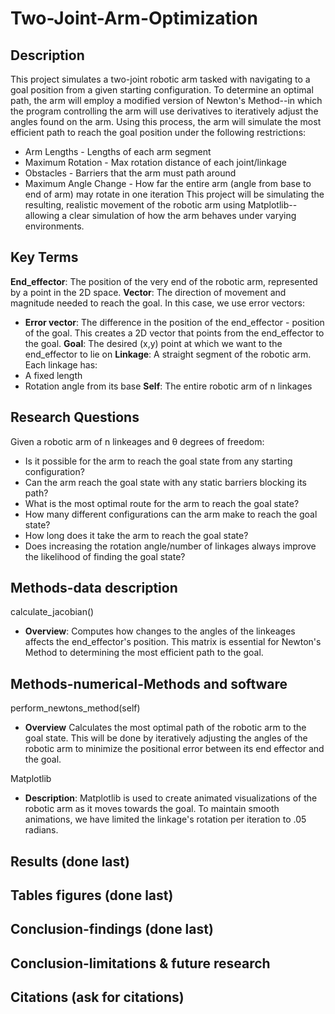 # Two-Joint-Arm-Optimization

## Description
This project simulates a two-joint robotic arm tasked with navigating to a goal position from a given starting configuration.
To determine an optimal path, the arm will employ a modified version of Newton's Method--in which the program controlling the arm will use derivatives to iteratively adjust the angles found on the arm. Using this process, the arm will simulate the most efficient path to reach the goal position under the following restrictions:
* Arm Lengths - Lengths of each arm segment
* Maximum Rotation - Max rotation distance of each joint/linkage
* Obstacles - Barriers that the arm must path around
* Maximum Angle Change - How far the entire arm (angle from base to end of arm) may rotate in one iteration
This project will be simulating the resulting, realistic movement of the robotic arm using Matplotlib--allowing a clear simulation of how the arm behaves under varying environments.

## Key Terms
**End_effector**: The position of the very end of the robotic arm, represented by a point in the 2D space.
**Vector**: The direction of movement and magnitude needed to reach the goal. In this case, we use error vectors:
* **Error vector**: The difference in the position of the end_effector - position of the goal. This creates a 2D vector that points from the end_effector to the goal.
**Goal**: The desired (x,y) point at which we want to the end_effector to lie on
**Linkage**: A straight segment of the robotic arm. Each linkage has:
* A fixed length
* Rotation angle from its base
**Self**: The entire robotic arm of n linkages

## Research Questions
Given a robotic arm of n linkeages and &theta; degrees of freedom:
* Is it possible for the arm to reach the goal state from any starting configuration?
* Can the arm reach the goal state with any static barriers blocking its path?
* What is the most optimal route for the arm to reach the goal state?
* How many different configurations can the arm make to reach the goal state?
* How long does it take the arm to reach the goal state?
* Does increasing the rotation angle/number of linkages always improve the likelihood of finding the goal state?

## Methods-data description
calculate_jacobian()
 * **Overview**: Computes how changes to the angles of the linkeages affects the end_effector's position. This matrix is essential for Newton's Method to determining the most efficient path to the goal.

## Methods-numerical-Methods and software
perform_newtons_method(self)
* **Overview** Calculates the most optimal path of the robotic arm to the goal state. This will be done by iteratively adjusting the angles of the robotic arm to minimize the positional error between its end effector and the goal.

Matplotlib
* **Description**: Matplotlib is used to create animated visualizations of the robotic arm as it moves towards the goal. To maintain smooth animations, we have limited the linkage's rotation per iteration to .05 radians.

## Results (done last)

## Tables figures (done last)

## Conclusion-findings (done last)

## Conclusion-limitations & future research

## Citations (ask for citations)
